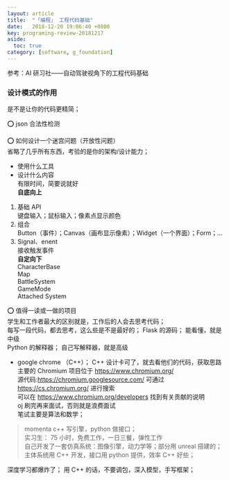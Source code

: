 ```yaml
---
layout: article
title:  "「编程」 工程代码基础"
date:   2018-12-20 19:06:40 +0800
key: programing-review-20181217
aside:
  toc: true
category: [software, g_foundation]
---
```

参考：AI 研习社——自动驾驶视角下的工程代码基础

### 设计模式的作用
是不是让你的代码更精简；  

:o: json 合法性检测  

:o: 如何设计一个迷宫问题（开放性问题）  
省略了几乎所有东西，考验的是你的架构/设计能力；  
- 使用什么工具   
- 设计什么内容  
有限时间，简要说就好  
**自底向上**  
1. 基础 API  
键盘输入；鼠标输入；像素点显示颜色  
2. 组合  
Button（事件）；Canvas（画布显示像素）；Widget（一个界面）；Form；…  
3. Signal、enent  
接收触发事件  
**自定向下**  
CharacterBase  
Map  
BattleSystem  
GameMode  
Attached System  

:o: 值得一读或一做的项目  
学生和工作者最大的区别就是，工作后的人会去思考代码；  
每写一段代码，都去思考，这么些是不是最好的；
Flask 的源码；  能看懂，就是中级  
Python 的解释器；  自己写解释器，就是高级  
- google chrome （C++）；  C++ 设计卡可了，就去看他们的代码，获取思路  
主要的 Chromium 项目位于 <https://www.chromium.org/>  
源代码:<https://chromium.googlesource.com/>  可通过 <https://cs.chromium.org/> 进行搜索  
可以在 <https://www.chromium.org/developers> 找到有关贡献的说明  
oj 刷完再来面试，否则就是浪费面试  
笔试主要是算法和数学；  


> momenta c++ 写引擎，python 做接口；  
实习生： 75 小时，免费工作，一日三餐，弹性工作  
自己开发了一套仿真系统：图像引擎，动力学等；部分用 unreal 搭建的；  
主体系统用 C++ 开发，接口用 python 提供，效率 C++ 好些；  

深度学习都爆炸了；
用 C++ 的话，不要调包，深入模型，手写框架；
